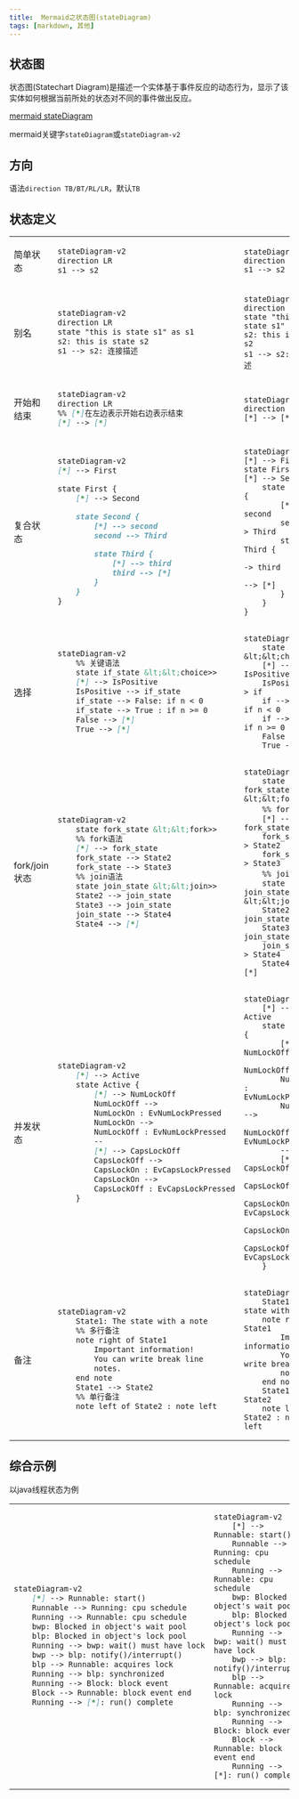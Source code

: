 ```yaml
---
title:  Mermaid之状态图(stateDiagram)
tags: [markdown, 其他]
---
```


## 状态图
状态图(Statechart Diagram)是描述一个实体基于事件反应的动态行为，显示了该实体如何根据当前所处的状态对不同的事件做出反应。

[mermaid stateDiagram](https://mermaid-js.github.io/mermaid/#/stateDiagram)

mermaid关键字`stateDiagram`或`stateDiagram-v2`

## 方向

语法`direction TB/BT/RL/LR`，默认`TB`

## 状态定义

<table>
<tr>
<td>简单状态</td>
<td>

```mmd
stateDiagram-v2
direction LR
s1 --> s2
```

</td>
<td>

```mermaid
stateDiagram-v2
direction LR
s1 --> s2
```

</td>
</tr>

<tr>
<td>别名</td>
<td>

```mmd
stateDiagram-v2
direction LR
state "this is state s1" as s1
s2: this is state s2
s1 --> s2: 连接描述
```

</td>
<td>

```mermaid
stateDiagram-v2
direction LR
state "this is state s1" as s1
s2: this is state s2
s1 --> s2: 连接描述
```

</td>
</tr>

<tr>
<td>开始和结束</td>
<td>

```mmd
stateDiagram-v2
direction LR
%% [*]在左边表示开始右边表示结束
[*] --> [*]
```

</td>
<td>

```mermaid
stateDiagram-v2
direction LR
[*] --> [*]
```

</td>
</tr>

<tr>
<td>复合状态</td>
<td>

```mmd
stateDiagram-v2
[*] --> First

state First {
    [*] --> Second

    state Second {
        [*] --> second
        second --> Third

        state Third {
            [*] --> third
            third --> [*]
        }
    }
}
```

</td>
<td>

```mermaid
stateDiagram-v2
[*] --> First
state First {
[*] --> Second
    state Second {
        [*] --> second
        second --> Third
        state Third {
            [*] --> third
            third --> [*]
        }
    }
}
```

</td>
</tr>

<tr>
<td>选择</td>
<td>

```mmd
stateDiagram-v2
    %% 关键语法
    state if_state &lt;&lt;choice>>
    [*] --> IsPositive
    IsPositive --> if_state
    if_state --> False: if n < 0
    if_state --> True : if n >= 0
    False --> [*]
    True --> [*]
```

</td>
<td>

```mermaid
stateDiagram-v2
    state if &lt;&lt;choice>>
    [*] --> IsPositive
    IsPositive --> if
    if --> False: if n < 0
    if --> True : if n >= 0
    False --> [*]
    True --> [*]
```

</td>
</tr>

<tr>
<td>fork/join状态</td>
<td>

```mmd
stateDiagram-v2
    state fork_state &lt;&lt;fork>>
    %% fork语法
    [*] --> fork_state
    fork_state --> State2
    fork_state --> State3
    %% join语法
    state join_state &lt;&lt;join>>
    State2 --> join_state
    State3 --> join_state
    join_state --> State4
    State4 --> [*]
```

</td>
<td>

```mermaid
stateDiagram-v2
    state fork_state &lt;&lt;fork>>
    %% fork语法
    [*] --> fork_state
    fork_state --> State2
    fork_state --> State3
    %% join语法
    state join_state &lt;&lt;join>>
    State2 --> join_state
    State3 --> join_state
    join_state --> State4
    State4 --> [*]
```

</td>
</tr>

<tr>
<td>并发状态</td>
<td>

```mmd
stateDiagram-v2
    [*] --> Active
    state Active {
        [*] --> NumLockOff
        NumLockOff --> 
        NumLockOn : EvNumLockPressed
        NumLockOn --> 
        NumLockOff : EvNumLockPressed
        --
        [*] --> CapsLockOff
        CapsLockOff --> 
        CapsLockOn : EvCapsLockPressed
        CapsLockOn --> 
        CapsLockOff : EvCapsLockPressed
    }
```

</td>
<td>

```mermaid
stateDiagram-v2
    [*] --> Active
    state Active {
        [*] --> NumLockOff
        NumLockOff --> 
        NumLockOn : EvNumLockPressed
        NumLockOn --> 
        NumLockOff : EvNumLockPressed
        --
        [*] --> CapsLockOff
        CapsLockOff --> 
        CapsLockOn : EvCapsLockPressed
        CapsLockOn --> 
        CapsLockOff : EvCapsLockPressed
    }
```

</td>
</tr>

<tr>
<td>备注</td>
<td>

```mmd
stateDiagram-v2
    State1: The state with a note
    %% 多行备注
    note right of State1
        Important information!
        You can write break line
        notes.
    end note
    State1 --> State2
    %% 单行备注
    note left of State2 : note left
```

</td>
<td>

```mermaid
stateDiagram-v2
    State1: The state with a note
    note right of State1
        Important information!
        You can write break line
        notes.
    end note
    State1 --> State2
    note left of State2 : note left
```

</td>
</tr>
</table>

## 综合示例
以java线程状态为例

<table>
<tr>
<td>

```mmd
stateDiagram-v2
    [*] --> Runnable: start()
    Runnable --> Running: cpu schedule
    Running --> Runnable: cpu schedule
    bwp: Blocked in object's wait pool
    blp: Blocked in object's lock pool
    Running --> bwp: wait() must have lock
    bwp --> blp: notify()/interrupt()
    blp --> Runnable: acquires lock
    Running --> blp: synchronized
    Running --> Block: block event
    Block --> Runnable: block event end
    Running --> [*]: run() complete
```

</td>
<td>

```mermaid
stateDiagram-v2
    [*] --> Runnable: start()
    Runnable --> Running: cpu schedule
    Running --> Runnable: cpu schedule
    bwp: Blocked in object's wait pool
    blp: Blocked in object's lock pool
    Running --> bwp: wait() must have lock
    bwp --> blp: notify()/interrupt()
    blp --> Runnable: acquires lock
    Running --> blp: synchronized
    Running --> Block: block event
    Block --> Runnable: block event end
    Running --> [*]: run() complete
```

</td>
</tr>
</table>